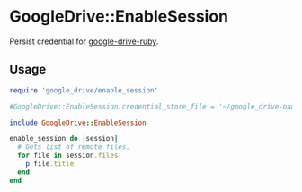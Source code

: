 # GoogleDrive::EnableSession

Persist credential for [google-drive-ruby](https://github.com/gimite/google-drive-ruby).

## Usage

```ruby
require 'google_drive/enable_session'

#GoogleDrive::EnableSession.credential_store_file = '~/google_drive-oauth2.json'

include GoogleDrive::EnableSession

enable_session do |session|
  # Gets list of remote files.
  for file in session.files
    p file.title
  end
end
```
